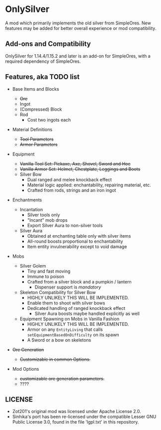 
OnlySilver
==========

A mod which primarily implements the old silver from SimpleOres. New features may be added for better overall experience or mod compatibility.

## Add-ons and Compatibility

OnlySilver for 1.14.4/1.15.2 and later is an add-on for SimpleOres, with a required dependency of SimpleOres.

## Features, aka TODO list

* Base Items and Blocks

  * <s>Ore</s>
  * Ingot
  * (Compressed) Block
  * Rod
    * Cost two ingots each

* Material Definitions

  * <s>Tool Parameters</s>
  * <s>Armor Parameters</s>

* Equipment

  * <s>Vanilla Tool Set: Pickaxe, Axe, Shovel, Sword and Hoe</s>
  * <s>Vanilla Armor Set: Helmet, Chestplate, Leggings and Boots</s>
  * Silver Bow
    * Dual ranged and melee knockback effect
    * Material logic applied: enchantability, repairing material, etc.
    * Crafted from rods, strings and an iron ingot

* Enchantments

  * Incantation
    * Silver tools only
    * "Incant" mob drops
    * Export Silver Aura to non-silver tools
  * Silver Aura
    * Obtained at enchanting table only with silver items
    * All-round boosts proportional to enchantability
    * Item entity invulnerability except to void damage

* Mobs

  * Silver Golem
    * Tiny and fast moving
    * Immune to poison
    * Crafted from a silver block and a pumpkin / lantern
      * Dispenser support is *mandatory*
  * Skeleton Compatibility for Silver Bow
    * HIGHLY UNLIKELY THIS WILL BE IMPLEMENTED.
    * Enable them to shoot with silver bows
    * Dedicated handling of ranged knockback effect
      * Silver Aura boosts maybe handled explicitly as well
  * Equipment Spawning on Mobs in Vanilla Fashion
    * HIGHLY UNLIKELY THIS WILL BE IMPLEMENTED.
    * Armor on any `EntityLiving` that calls `setEquipmentBasedOnDifficulty` on its spawn
    * A Sword or a bow on skeletons

* <s>Ore Generation</s>

  * <s>Customizable in common Options.</s>

* Mod Options

  * <s>customizable ore generation parameters.</s>
  * ????

## LICENSE

  * Zot201's original mod was licensed under Apache License 2.0.
  * Sinhika's port has been re-licensed under the compatible Lesser GNU Public License 3.0, found in the file 'lgpl.txt' in this repository.
